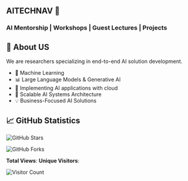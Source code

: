 ## AITECHNAV 👋

### AI Mentorship | Workshops | Guest Lectures | Projects


## 🚀 About US

We are researchers specializing in end-to-end AI solution development.
- 🤖 Machine Learning 
- 📊 Large Language Models & Generative AI
- 🔄 Implementing AI applications with cloud
- 🎯 Scalable AI Systems Architecture
- 💡 Business-Focused AI Solutions


## 📈 GitHub Statistics


![GitHub Stars](https://img.shields.io/github/stars/aitechnav/PythonDataScience?style=social)

![GitHub Forks](https://img.shields.io/github/forks/aitechnav/PythonDataScience?style=social)

**Total Views**: <!-- VIEWS -->
**Unique Visitors**: <!-- UNIQUES -->


![Visitor Count](https://hits.seeyoufarm.com/api/count/incr/badge.svg?url=https%3A%2F%2Fgithub.com%2FAITECHNAV&count_bg=%2379C83D&title_bg=%23555555&icon=github.svg&icon_color=%23E7E7E7&title=Visitors&edge_flat=false)

<!--
<div align="center">

[![GitHub Stats](https://github-readme-stats.vercel.app/api?username=tyagian/orgs&show_icons=true&hide=&count_private=true&title_color=444e59&text_color=3382ed&icon_color=ef4444&bg_color=ffffff&hide_border=true&show_icons=true)](https://github.com/aitechnav)

[![GitHub Streak](https://github-readme-streak-stats.herokuapp.com/?user=tyagian/orgs&stroke=3382ed&background=ffffff&ring=444e59&fire=444e59&currStreakNum=3382ed&currStreakLabel=444e59&sideNums=3382ed&sideLabels=3382ed&dates=3382ed&hide_border=true)](https://github.com/aitechnav)

[![Top Languages](https://github-readme-stats.vercel.app/api/top-langs/?username=tyagian/orgs&langs_count=6&title_color=444e59&text_color=3382ed&icon_color=ef4444&bg_color=ffffff&hide_border=true&layout=compact)](https://github.com/aitechnav)

</div>


**Here are some ideas to get you started:**

🙋‍♀️ A short introduction - what is your organization all about?
🌈 Contribution guidelines - how can the community get involved?
👩‍💻 Useful resources - where can the community find your docs? Is there anything else the community should know?
🍿 Fun facts - what does your team eat for breakfast?
🧙 Remember, you can do mighty things with the power of [Markdown](https://docs.github.com/github/writing-on-github/getting-started-with-writing-and-formatting-on-github/basic-writing-and-formatting-syntax)
-->

